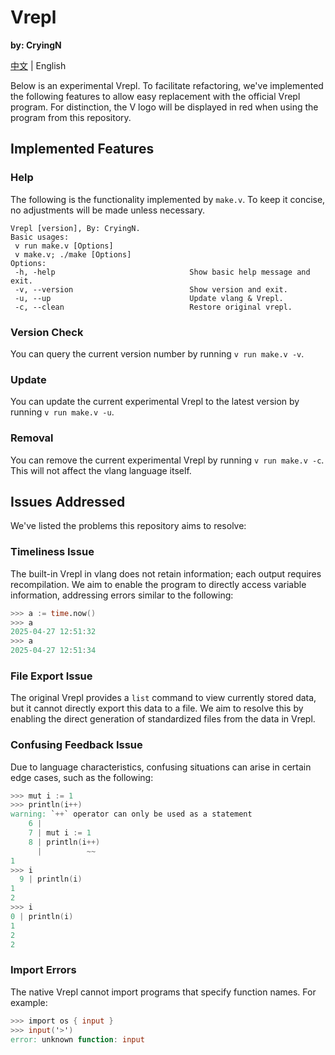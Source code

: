 # Vrepl

**by: CryingN**

[中文](./README_CN.md) | English

Below is an experimental Vrepl. To facilitate refactoring, we've implemented the following features to allow easy replacement with the official Vrepl program. For distinction, the V logo will be displayed in red when using the program from this repository.

## Implemented Features

### Help

The following is the functionality implemented by `make.v`. To keep it concise, no adjustments will be made unless necessary.

```
Vrepl [version], By: CryingN.
Basic usages:
 v run make.v [Options]
 v make.v; ./make [Options]
Options:
 -h, -help                              Show basic help message and exit.
 -v, --version                          Show version and exit.
 -u, --up                               Update vlang & Vrepl.
 -c, --clean                            Restore original vrepl.
```

### Version Check

You can query the current version number by running `v run make.v -v`.

### Update

You can update the current experimental Vrepl to the latest version by running `v run make.v -u`.

### Removal

You can remove the current experimental Vrepl by running `v run make.v -c`. This will not affect the vlang language itself.

## Issues Addressed

We've listed the problems this repository aims to resolve:

### Timeliness Issue

The built-in Vrepl in vlang does not retain information; each output requires recompilation. We aim to enable the program to directly access variable information, addressing errors similar to the following:

```v
>>> a := time.now()
>>> a
2025-04-27 12:51:32
>>> a
2025-04-27 12:51:34
```

### File Export Issue

The original Vrepl provides a `list` command to view currently stored data, but it cannot directly export this data to a file. We aim to resolve this by enabling the direct generation of standardized files from the data in Vrepl.

### Confusing Feedback Issue

Due to language characteristics, confusing situations can arise in certain edge cases, such as the following:

```v
>>> mut i := 1
>>> println(i++)
warning: `++` operator can only be used as a statement
    6 |
    7 | mut i := 1
    8 | println(i++)
      |          ~~
1
>>> i
  9 | println(i)
1
2
>>> i
0 | println(i)
1
2
2
```

### Import Errors

The native Vrepl cannot import programs that specify function names. For example:

```v
>>> import os { input }
>>> input('>')
error: unknown function: input
```
